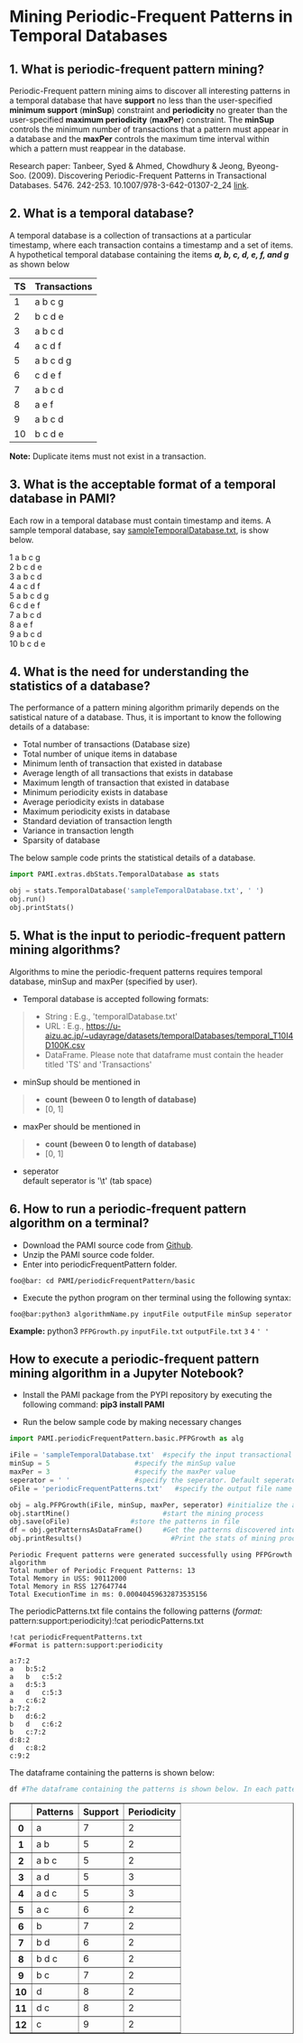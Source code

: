 # Mining Periodic-Frequent Patterns in Temporal Databases

## 1. What is periodic-frequent pattern mining?

Periodic-Frequent pattern mining aims to discover all interesting patterns in a temporal database that have **support** no less than the user-specified **minimum support** (**minSup**) constraint and **periodicity** no greater than the user-specified **maximum periodicity** (**maxPer**) constraint.  The **minSup** controls the minimum number of transactions that a pattern must appear in a database and the **maxPer** controls the maximum time interval within which a pattern must reappear in the database.

Research paper: Tanbeer, Syed & Ahmed, Chowdhury & Jeong, Byeong-Soo. (2009). Discovering Periodic-Frequent Patterns in Transactional Databases. 5476. 242-253. 10.1007/978-3-642-01307-2_24 [link](https://www.researchgate.net/publication/220895259_Discovering_Periodic-Frequent_Patterns_in_Transactional_Databases/stats). 

## 2. What is a temporal database?

A temporal database is a collection of transactions at a particular timestamp, where each transaction contains a timestamp and a set of items. <br> A hypothetical temporal database containing the items **_a, b, c, d, e, f, and g_** as shown below

| TS  | Transactions |
|-----|--------------|
| 1   | a b c g      |
| 2   | b c d e      |
| 3   | a b c d      | 
| 4   | a c d f      |
| 5   | a b c d g    |
| 6   | c d e f      |
| 7   | a b c d      |
| 8   | a e f        | 
| 9   | a b c d      |
| 10  | b c d e      |

__Note:__  Duplicate items must not exist in a transaction.

## 3. What is the acceptable format of a temporal database in PAMI?

Each row in a temporal database must contain timestamp and items. A sample temporal database, say [sampleTemporalDatabase.txt](sampleTemporalDatabase.txt), is show below.

1 a b c g <br>
2 b c d e <br>
3 a b c d <br>
4 a c d f <br>
5 a b c d g <br>
6 c d e f <br>
7 a b c d <br>
8 a e f <br>
9 a b c d <br>
10 b c d e <br>

## 4. What is the need for understanding the statistics of a database?
The performance of a pattern mining algorithm primarily depends on the satistical nature of a database. Thus, it is important to know the following details of a database:

* Total number of transactions (Database size)
* Total number of unique items in database
* Minimum lenth of transaction that existed in database
* Average length of all transactions that exists in database
* Maximum length of transaction that existed in database
* Minimum periodicity exists in database
* Average periodicity exists in database
* Maximum periodicity exists in database
* Standard deviation of transaction length
* Variance in transaction length
* Sparsity of database

The below sample code prints the statistical details of a database.

```python
import PAMI.extras.dbStats.TemporalDatabase as stats

obj = stats.TemporalDatabase('sampleTemporalDatabase.txt', ' ')
obj.run()
obj.printStats() 
```

## 5. What is the input to periodic-frequent pattern mining algorithms?

Algorithms to mine the periodic-frequent patterns requires temporal database, minSup and maxPer (specified by user).
* Temporal database is accepted following formats:
> * String : E.g., 'temporalDatabase.txt'
> * URL  : E.g., https://u-aizu.ac.jp/~udayrage/datasets/temporalDatabases/temporal_T10I4D100K.csv
> * DataFrame. Please note that dataframe must contain the header titled 'TS' and 'Transactions'
* minSup should be mentioned in 
> * __count (beween 0 to length of database)__ 
> * [0, 1]
* maxPer should be mentioned in 
> * __count (beween 0 to length of database)__ 
> * [0, 1]
* seperator  <br> default seperator is '\t' (tab space)

## 6. How to run a periodic-frequent pattern algorithm on a terminal?
* Download the PAMI source code from [Github](https://github.com/udayRage/PAMI/archive/refs/heads/main.zip).
* Unzip the PAMI source code folder.
* Enter into periodicFrequentPattern folder.

```console
foo@bar: cd PAMI/periodicFrequentPattern/basic
```
* Execute the python program on ther terminal using the following syntax:

```console 
foo@bar:python3 algorithmName.py inputFile outputFile minSup seperator
```

__Example:__ python3 `PFPGrowth.py` `inputFile.txt` `outputFile.txt` `3`  `4` `' '`

## How to execute a periodic-frequent pattern mining algorithm in a Jupyter Notebook?

- Install the PAMI package from the PYPI repository by executing the following command:   **pip3 install PAMI**
* Run the below sample code by making necessary changes


```python
import PAMI.periodicFrequentPattern.basic.PFPGrowth as alg 

iFile = 'sampleTemporalDatabase.txt'  #specify the input transactional database
minSup = 5                     #specify the minSup value
maxPer = 3                     #specify the maxPer value
seperator = ' '                #specify the seperator. Default seperator is tab space.
oFile = 'periodicFrequentPatterns.txt'   #specify the output file name

obj = alg.PFPGrowth(iFile, minSup, maxPer, seperator) #initialize the algorithm 
obj.startMine()                       #start the mining process 
obj.save(oFile)               #store the patterns in file 
df = obj.getPatternsAsDataFrame()     #Get the patterns discovered into a dataframe 
obj.printResults()                      #Print the stats of mining process
```

    Periodic Frequent patterns were generated successfully using PFPGrowth algorithm 
    Total number of Periodic Frequent Patterns: 13
    Total Memory in USS: 90112000
    Total Memory in RSS 127647744
    Total ExecutionTime in ms: 0.00040459632873535156


The periodicPatterns.txt file contains the following patterns (*format:* pattern:support:periodicity):!cat periodicPatterns.txt


```terminal
!cat periodicFrequentPatterns.txt
#Format is pattern:support:periodicity
```

    a:7:2 
    a	b:5:2 
    a	b	c:5:2 
    a	d:5:3 
    a	d	c:5:3 
    a	c:6:2 
    b:7:2 
    b	d:6:2 
    b	d	c:6:2 
    b	c:7:2 
    d:8:2 
    d	c:8:2 
    c:9:2 


The dataframe containing the patterns is shown below:


```python
df #The dataframe containing the patterns is shown below. In each pattern, items were seperated from each other with a tab space (or \t). 
```




<div>
<style scoped>
    .dataframe tbody tr th:only-of-type {
        vertical-align: middle;
    }

    .dataframe tbody tr th {
        vertical-align: top;
    }

    .dataframe thead th {
        text-align: right;
    }
</style>
<table border="1" class="dataframe">
  <thead>
    <tr style="text-align: right;">
      <th></th>
      <th>Patterns</th>
      <th>Support</th>
      <th>Periodicity</th>
    </tr>
  </thead>
  <tbody>
    <tr>
      <th>0</th>
      <td>a</td>
      <td>7</td>
      <td>2</td>
    </tr>
    <tr>
      <th>1</th>
      <td>a b</td>
      <td>5</td>
      <td>2</td>
    </tr>
    <tr>
      <th>2</th>
      <td>a b c</td>
      <td>5</td>
      <td>2</td>
    </tr>
    <tr>
      <th>3</th>
      <td>a d</td>
      <td>5</td>
      <td>3</td>
    </tr>
    <tr>
      <th>4</th>
      <td>a d c</td>
      <td>5</td>
      <td>3</td>
    </tr>
    <tr>
      <th>5</th>
      <td>a c</td>
      <td>6</td>
      <td>2</td>
    </tr>
    <tr>
      <th>6</th>
      <td>b</td>
      <td>7</td>
      <td>2</td>
    </tr>
    <tr>
      <th>7</th>
      <td>b d</td>
      <td>6</td>
      <td>2</td>
    </tr>
    <tr>
      <th>8</th>
      <td>b d c</td>
      <td>6</td>
      <td>2</td>
    </tr>
    <tr>
      <th>9</th>
      <td>b c</td>
      <td>7</td>
      <td>2</td>
    </tr>
    <tr>
      <th>10</th>
      <td>d</td>
      <td>8</td>
      <td>2</td>
    </tr>
    <tr>
      <th>11</th>
      <td>d c</td>
      <td>8</td>
      <td>2</td>
    </tr>
    <tr>
      <th>12</th>
      <td>c</td>
      <td>9</td>
      <td>2</td>
    </tr>
  </tbody>
</table>
</div>


